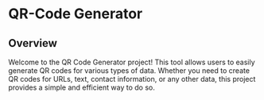 # QR-Code Generator

## Overview
Welcome to the QR Code Generator project! This tool allows users to easily generate QR codes for various types of data. Whether you need to create QR codes for URLs, text, contact information, or any other data, this project provides a simple and efficient way to do so.
